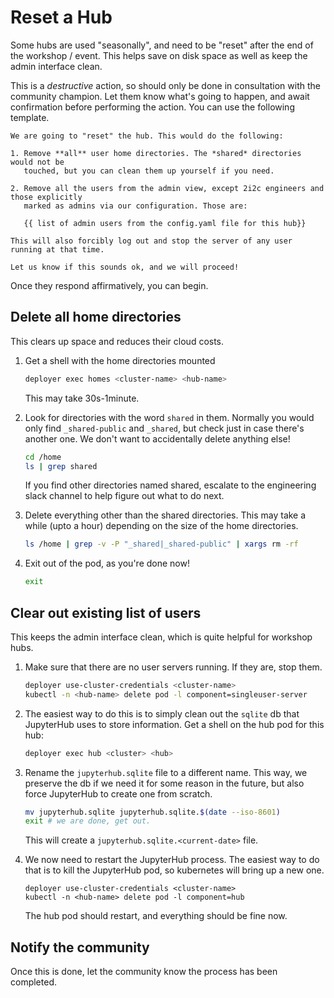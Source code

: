 # Reset a Hub

Some hubs are used "seasonally", and need to be "reset" after the end of the workshop /
event. This helps save on disk space as well as keep the admin interface clean.

This is a *destructive* action, so should only be done in consultation with the
community champion. Let them know what's going to happen, and await confirmation
before performing the action. You can use the following template.

```{note}
We are going to "reset" the hub. This would do the following:

1. Remove **all** user home directories. The *shared* directories would not be
   touched, but you can clean them up yourself if you need.

2. Remove all the users from the admin view, except 2i2c engineers and those explicitly
   marked as admins via our configuration. Those are:

   {{ list of admin users from the config.yaml file for this hub}}

This will also forcibly log out and stop the server of any user running at that time.

Let us know if this sounds ok, and we will proceed!
```

Once they respond affirmatively, you can begin.

## Delete all home directories

This clears up space and reduces their cloud costs.

1. Get a shell with the home directories mounted

   ```bash
   deployer exec homes <cluster-name> <hub-name>
   ```

   This may take 30s-1minute.

2. Look for directories with the word `shared` in them. Normally you would only
   find `_shared-public` and `_shared`, but check just in case there's another one.
   We don't want to accidentally delete anything else!

   ```bash
   cd /home
   ls | grep shared
   ```

   If you find other directories named shared, escalate to the engineering slack channel
   to help figure out what to do next.

3. Delete everything other than the shared directories. This may take a while (upto a hour)
   depending on the size of the home directories.

   ```bash
   ls /home | grep -v -P "_shared|_shared-public" | xargs rm -rf
   ```

4. Exit out of the pod, as you're done now!

   ```bash
   exit
   ```

## Clear out existing list of users

This keeps the admin interface clean, which is quite helpful for workshop hubs.

1. Make sure that there are no user servers running. If they are, stop them.

   ```bash
   deployer use-cluster-credentials <cluster-name>
   kubectl -n <hub-name> delete pod -l component=singleuser-server
   ```

2. The easiest way to do this is to simply clean out the `sqlite` db that JupyterHub
   uses to store information. Get a shell on the hub pod for this hub:

   ```bash
   deployer exec hub <cluster> <hub>
   ```

3. Rename the `jupyterhub.sqlite` file to a different name. This way, we preserve the db
   if we need it for some reason in the future, but also force JupyterHub to create one
   from scratch.

   ```bash
   mv jupyterhub.sqlite jupyterhub.sqlite.$(date --iso-8601)
   exit # we are done, get out.
   ```

   This will create a `jupyterhub.sqlite.<current-date>` file.

4. We now need to restart the JupyterHub process. The easiest way to do that is to kill
   the JupyterHub pod, so kubernetes will bring up a new one.

   ```
   deployer use-cluster-credentials <cluster-name>
   kubectl -n <hub-name> delete pod -l component=hub
   ```

   The hub pod should restart, and everything should be fine now.

## Notify the community

Once this is done, let the community know the process has been completed.
